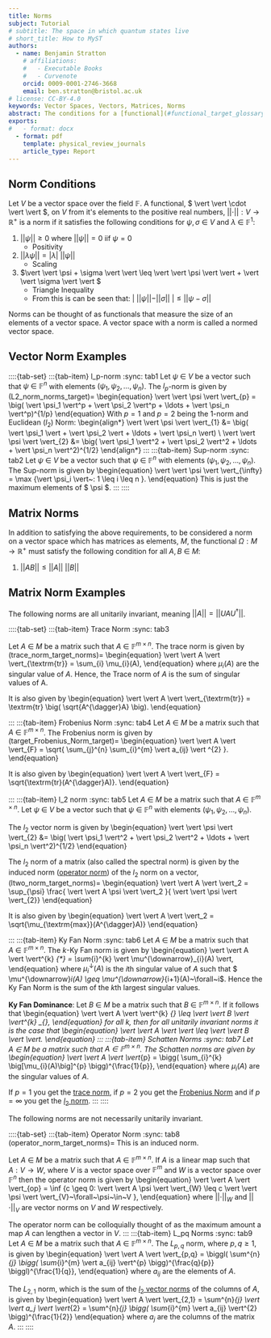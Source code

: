 ```yaml
---
title: Norms 
subject: Tutorial
# subtitle: The space in which quantum states live
# short_title: How to MyST
authors:
  - name: Benjamin Stratton
    # affiliations:
    #   - Executable Books
    #   - Curvenote
    orcid: 0009-0001-2746-3668
    email: ben.stratton@bristol.ac.uk
# license: CC-BY-4.0
keywords: Vector Spaces, Vectors, Matrices, Norms 
abstract: The conditions for a [functional](#functional_target_glossary) on a vector space to be a norm and some examples of both vector and matrix norms.  
exports:
#   - format: docx
  - format: pdf
    template: physical_review_journals
    article_type: Report
---
```


## Norm Conditions

Let $V$ be a vector space over the field $\mathbb{F}$. A functional, $ \vert \vert \cdot \vert \vert $, on $V$ from it's elements to the positive real numbers, $\vert \vert \cdot \vert \vert: V \rightarrow \mathbb{R}^{+}$ is a norm if it satisfies the following conditions for $\psi, \sigma ~\in ~V$ and $\lambda~\in~\mathbb{F}^{1}$:

1. $\vert \vert \psi \vert \vert \geq 0$ where $\vert \vert \psi \vert \vert=0$ iif $\psi = 0$
    - Positivity 
2. $\vert \vert \lambda \psi \vert \vert = \vert \lambda \vert ~ \vert \vert \psi \vert \vert$
    - Scaling 
3. $\vert \vert \psi + \sigma \vert \vert \leq \vert \vert \psi \vert \vert + \vert \vert \sigma \vert \vert $
    - Triangle Inequality 
    - From this is can be seen that: $\vert ~ \vert \vert \psi \vert \vert - \vert \vert \sigma \vert \vert ~\vert \leq \vert \vert \psi - \sigma \vert \vert$

Norms can be thought of as functionals that measure the size of an elements of a vector space. A vector space with a norm is called a normed vector space. 

## Vector Norm Examples

::::{tab-set}
:::{tab-item} l_p-norm
:sync: tab1
Let $\psi~\in~V$ be a vector such that $\psi~\in~\mathbb{F}^{n}$ with elements $(\psi_1, \psi_2, \ldots, \psi_n)$. The $l_{p}$-norm is given by 
(L2_norm_norms_target)=
\begin{equation}
\vert \vert \psi \vert \vert_{p} = \big( \vert \psi_1 \vert^p + \vert \psi_2 \vert^p + \ldots + \vert \psi_n \vert^p)^{1/p}
\end{equation}
With $p=1$ and $p=2$ being the $1$-norm and Euclidean ($l_2$) Norm:
\begin{align*}
\vert \vert \psi \vert \vert_{1} &= \big( \vert \psi_1 \vert + \vert \psi_2 \vert + \ldots + \vert \psi_n \vert) \\
\vert \vert \psi \vert \vert_{2} &= \big( \vert \psi_1 \vert^2 + \vert \psi_2 \vert^2 + \ldots + \vert \psi_n \vert^2)^{1/2}
\end{align*}
:::
:::{tab-item} Sup-norm
:sync: tab2
Let $\psi~\in~V$ be a vector such that $\psi~\in~\mathbb{F}^{n}$ with elements $(\psi_1, \psi_2, \ldots, \psi_n)$. The Sup-norm is given by 
\begin{equation}
\vert \vert \psi \vert \vert_{\infty} = \max \{\vert \psi_i \vert~: 1 \leq i \leq n \}.
\end{equation}
This is just the maximum elements of $ \psi $. 
:::
::::

## Matrix Norms
In addition to satisfying the above requirements, to be considered a norm on a vector space which has matrices as elements, $M$, the functional $\Omega: M \rightarrow \mathbb{R}^{+}$ must satisfy the following condition for all $A,B~\in~M$: 

1. $\vert \vert AB \vert \vert \leq \vert \vert A \vert \vert ~ \vert \vert B \vert \vert$

## Matrix Norm Examples

The following norms are all unitarily invariant, meaning $\vert \vert A \vert \vert =  \vert \vert UAU^{\dagger} \vert \vert$. 

::::{tab-set}
:::{tab-item} Trace Norm
:sync: tab3

Let $A~\in~M$ be a matrix such that $A~\in~\mathbb{F}^{m \times n}$. The trace norm is given by
(trace_norm_target_norms)=
\begin{equation}
\vert \vert A \vert \vert_{\textrm{tr}} = \sum_{i} \mu_{i}(A),
\end{equation}
where $\mu_{i}(A)$ are the singular value of $A$. Hence, the Trace norm of $A$ is the sum of singular values of A. 

It is also given by 
\begin{equation}
\vert \vert A \vert \vert_{\textrm{tr}} = \textrm{tr} \big( \sqrt{A^{\dagger}A} \big). 
\end{equation}


:::
:::{tab-item} Frobenius Norm 
:sync: tab4
Let $A~\in~M$ be a matrix such that $A~\in~\mathbb{F}^{m \times n}$. The Frobenius norm is given by
(target_Frobenius_Norm_target)=
\begin{equation}
\vert \vert A \vert \vert_{F} = \sqrt{ \sum_{j}^{n} \sum_{i}^{m} \vert a_{ij} \vert ^{2} }.
\end{equation}

It is also given by 
\begin{equation}
\vert \vert A \vert \vert_{F} = \sqrt{\textrm{tr}(A^{\dagger}A)}. 
\end{equation}

:::
:::{tab-item} l_2 norm 
:sync: tab5
Let $A~\in~M$ be a matrix such that $A~\in~\mathbb{F}^{m \times n}$. Let $\psi~\in~V$ be a vector such that $\psi~\in~\mathbb{F}^{n}$ with elements $(\psi_1, \psi_2, \ldots, \psi_n)$.

The $l_2$ vector norm is given by 
\begin{equation}
\vert \vert \psi \vert \vert_{2} &= \big( \vert \psi_1 \vert^2 + \vert \psi_2 \vert^2 + \ldots + \vert \psi_n \vert^2)^{1/2}
\end{equation}

The $l_2$ norm of a matrix (also called the spectral norm) is given by the induced norm ([operator norm](#operator_norm_target_norms)) of the $l_2$ norm on a vector, 
(ltwo_norm_target_norms)=
\begin{equation}
\vert \vert A \vert \vert_2 = \sup_{\psi} \frac{ \vert \vert A \psi \vert \vert_2 }{ \vert \vert \psi \vert \vert_{2}}
\end{equation}

It is also given by 
\begin{equation}
\vert \vert A \vert \vert_2 = \sqrt{\mu_{\textrm{max}}(A^{\dagger}A)}
\end{equation}

:::
:::{tab-item} Ky Fan Norm
:sync: tab6
Let $A~\in~M$ be a matrix such that $A~\in~\mathbb{F}^{m \times n}$. The $k$-Ky Fan norm is given by
\begin{equation}
\vert \vert A \vert \vert^{k} _{*} = \sum_{i}^{k} \vert \mu^{\downarrow}_{i}(A) \vert,
\end{equation}
where $\mu^{\downarrow}_i (A)$ is the $i$th singular value of $A$ such that $ \mu^{\downarrow}_i(A) \geq \mu^{\downarrow}_{i+1}(A)~\forall~i$. Hence the Ky Fan Norm is the sum of the $k$th largest singular values.

**Ky Fan Dominance**: Let $B~\in~M$ be a matrix such that $B~\in~\mathbb{F}^{m \times n}$. If it follows that
\begin{equation}
\vert \vert A \vert \vert^{k} _{*} \leq \vert \vert B \vert \vert^{k} _{*},
\end{equation}
for all $k$, then for all unitarily invariant norms it is the case that 
\begin{equation}
\vert \vert A \vert \vert \leq \vert \vert B \vert \vert.
\end{equation}
:::
:::{tab-item} Schatten Norms
:sync: tab7
Let $A~\in~M$ be a matrix such that $A~\in~\mathbb{F}^{m \times n}$. The Schatten norms are given by
\begin{equation}
\vert \vert A \vert \vert_{p} = \bigg( \sum_{i}^{k} \big[\mu_{i}(A)\big]^{p} \bigg)^{\frac{1}{p}},
\end{equation}
where $\mu_i(A)$ are the singular values of $A$. 

If $p=1$ you get the [trace norm](#trace_norm_target_norms), if $p=2$ you get the [Frobenius Norm](#target_Frobenius_Norm_target) and if $p=\infty$ you get the [$l_{2}$ norm](#ltwo_norm_target_norms). 
:::
::::

The following norms are not necessarily unitarily invariant.

::::{tab-set}
:::{tab-item} Operator Norm
:sync: tab8
(operator_norm_target_norms)=
This is an induced norm. 

Let $A~\in~M$ be a matrix such that $A~\in~\mathbb{F}^{m \times n}$. If $A$ is a linear map such that $A: V \rightarrow W$, where $V$ is a vector space over $\mathbb{F}^{m}$ and $W$ is a vector space over $\mathbb{F}^{n}$ then the operator norm is given by 
\begin{equation}
\vert \vert A \vert \vert_{op} = \inf \{c \geq 0: \vert \vert A \psi \vert \vert_{W} \leq c \vert \vert \psi \vert \vert_{V}~\forall~\psi~\in~V \},
\end{equation}
where $\vert \vert \cdot \vert \vert_{W}$ and $\vert \vert \cdot \vert \vert_{V}$ are vector norms on $V$ and $W$ respectively. 

The operator norm can be colloquially thought of as the maximum amount a map $A$ can lengthen a vector in $V$. 
:::
:::{tab-item} L_pq Norms
:sync: tab9
Let $A~\in~M$ be a matrix such that $A~\in~\mathbb{F}^{m \times n}$. The $L_{p,q}$ norm, where $p,q \geq 1$, is given by 
\begin{equation}
\vert \vert A \vert \vert_{p,q} = \biggl( \sum^{n}_{j} \bigg( \sum_{i}^{m} \vert a_{ij} \vert^{p} \bigg)^{\frac{q}{p}} \biggl)^{\frac{1}{q}},
\end{equation}
where $a_{ij}$ are the elements of $A$. 

The $L_{2,1}$ norm, which is the sum of the [$l_{2}$ vector norms](#L2_norm_norms_target) of the columns of $A$, is given by 
\begin{equation}
\vert \vert A \vert \vert_{2,1} = \sum^{n}_{j} \vert \vert a_j \vert \vert_{2} = \sum^{n}_{j} \bigg( \sum_{i}^{m} \vert a_{ij} \vert^{2} \bigg)^{\frac{1}{2}}
\end{equation} 
where $a_{j}$ are the columns of the matrix $A$. 
:::
::::


